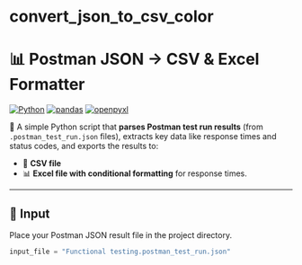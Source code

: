 # convert_json_to_csv_color
# 📊 Postman JSON → CSV & Excel Formatter

[![Python](https://img.shields.io/badge/Python-3.8+-blue.svg)](https://www.python.org/)
[![pandas](https://img.shields.io/badge/pandas-✔️-orange.svg)](https://pandas.pydata.org/)
[![openpyxl](https://img.shields.io/badge/openpyxl-✔️-green.svg)](https://openpyxl.readthedocs.io/)

🚀 A simple Python script that **parses Postman test run results** (from `.postman_test_run.json` files), extracts key data like response times and status codes, and exports the results to:

- 📄 **CSV file**
- 📊 **Excel file with conditional formatting** for response times.

---

## 📁 Input

Place your Postman JSON result file in the project directory.

```python
input_file = "Functional testing.postman_test_run.json"
